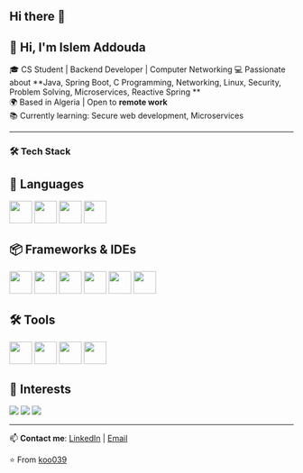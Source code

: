 ## Hi there 👋

<!--
**koo039/koo039** is a ✨ _special_ ✨ repository because its `README.md` (this file) appears on your GitHub profile.

Here are some ideas to get you started:

- 🔭 I’m currently working on ...
- 🌱 I’m currently learning ...
- 👯 I’m looking to collaborate on ...
- 🤔 I’m looking for help with ...
- 💬 Ask me about ...
- 📫 How to reach me: ...
- 😄 Pronouns: ...
- ⚡ Fun fact: .
-->
## 👋 Hi, I'm Islem Addouda

🎓 CS Student | Backend Developer | Computer Networking
💻 Passionate about **Java, Spring Boot, C Programming, Networking, Linux, Security, Problem Solving, Microservices, Reactive Spring **  
🌍 Based in Algeria | Open to **remote work**  
📚 Currently learning: Secure web development, Microservices

---

### 🛠️ Tech Stack

## 📝 Languages
<p>
  <img src="https://cdn.jsdelivr.net/gh/devicons/devicon/icons/java/java-original.svg" width="40" height="40"/> 
  <img src="https://cdn.jsdelivr.net/gh/devicons/devicon/icons/c/c-original.svg" width="40" height="40"/>
  <img src="https://cdn.jsdelivr.net/gh/devicons/devicon/icons/python/python-original.svg" width="40" height="40"/>
  <img src="https://cdn.jsdelivr.net/gh/devicons/devicon/icons/mysql/mysql-original.svg" width="40" height="40"/>
</p>

## 📦 Frameworks & IDEs
<p>
  <img src="https://cdn.jsdelivr.net/gh/devicons/devicon/icons/spring/spring-original.svg" width="40" height="40"/>
  <img src="https://cdn.jsdelivr.net/gh/devicons/devicon/icons/hibernate/hibernate-original.svg" width="40" height="40"/>
  <img src="https://cdn.jsdelivr.net/gh/devicons/devicon/icons/intellij/intellij-original.svg" width="40" height="40"/>
  <img src="https://cdn.jsdelivr.net/gh/devicons/devicon/icons/vscode/vscode-original.svg" width="40" height="40"/>
  <img src="https://cdn.jsdelivr.net/gh/devicons/devicon/icons/docker/docker-original.svg" width="40" height="40"/>
  <img src="https://cdn.jsdelivr.net/gh/devicons/devicon/icons/linux/linux-original.svg" width="40" height="40"/>
</p>

## 🛠 Tools
<p>
  <img src="https://cdn.jsdelivr.net/gh/devicons/devicon/icons/git/git-original.svg" width="40" height="40"/>
  <img src="https://cdn.jsdelivr.net/gh/devicons/devicon/icons/docker/docker-original.svg" width="40" height="40"/>
  <img src="https://cdn.jsdelivr.net/gh/devicons/devicon/icons/intellij/intellij-original.svg" width="40" height="40"/>
  <img src="https://cdn.jsdelivr.net/gh/devicons/devicon/icons/linux/linux-original.svg" width="40" height="40"/>
</p>

## 🌱 Interests
<p>
  <img src="https://img.shields.io/badge/Cybersecurity-%23000000.svg?style=for-the-badge&logo=protonmail&logoColor=white"/>
  <img src="https://img.shields.io/badge/Backend_Development-%23007ACC.svg?style=for-the-badge&logo=java&logoColor=white"/>
  <img src="https://img.shields.io/badge/Open_Source-%23F1502F.svg?style=for-the-badge&logo=github&logoColor=white"/>
</p>


---

📫 **Contact me**: [LinkedIn](https://linkedin.com) | [Email](idouda34@gmail.com)

⭐️ From [koo039](https://github.com/koo039)

